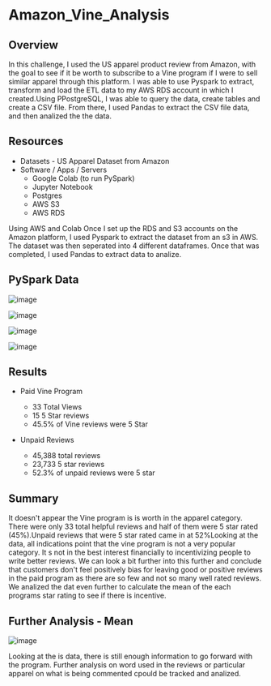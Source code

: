 # Amazon_Vine_Analysis
## Overview

In this challenge, I used the US apparel product review from Amazon, with the goal to see if it be worth to subscribe to a Vine program if I were to sell similar apparel through this platform. I was able to use Pyspark to extract, transform and load the ETL data to my AWS RDS account in which I created.Using PPostgreSQL, I was able to query the data, create tables and create a CSV file.  From there, I used Pandas to extract the CSV file data, and then analized the the data.

## Resources
* Datasets - US Apparel Dataset from Amazon
* Software / Apps / Servers
  - Google Colab (to run PySpark)
  - Jupyter Notebook
  - Postgres
  - AWS S3
  - AWS RDS

Using AWS and Colab
Once I set up the RDS and S3 accounts on the Amazon platform, I used Pyspark to extract the dataset from an s3 in AWS. The dataset was then seperated into 4 different dataframes.  Once that was completed, I used Pandas to extract data to analize.

## PySpark Data

![image](https://user-images.githubusercontent.com/94253815/159140639-50e9de99-cef1-4fb1-859d-bd5ae8e66f42.png)


![image](https://user-images.githubusercontent.com/94253815/159140663-758dc643-5bd6-4721-97de-00b3398e1f9a.png)


![image](https://user-images.githubusercontent.com/94253815/159140770-828190e0-b6e5-4bc4-89e8-0061cb1efdf0.png)


![image](https://user-images.githubusercontent.com/94253815/159140812-c6b97874-0966-4dfa-ac0a-75391753ba77.png)


## Results

* Paid Vine Program
  * 33 Total Views
  * 15 5 Star reviews
  * 45.5% of Vine reviews were 5 Star

* Unpaid Reviews
  * 45,388 total reviews
  * 23,733 5 star reviews
  * 52.3% of unpaid reviews were 5 star

## Summary
  It doesn't appear the Vine program is is worth in the apparel category. There were only 33 total helpful reviews and half of them were 5 star rated (45%).Unpaid reviews that were 5 star rated came in at 52%Looking at the data, all indications point that the vine program is not a very popular category. It s not in the best interest financially to incentivizing people to write better reviews.
  We can look a bit further into this further and conclude that customers don't feel positively bias for leaving good or positive reviews in the paid program as there are so few and not so many well rated reviews. We analized the dat even further to calculate the mean of the each programs star rating to see if there is incentive.
  
  
  ## Further Analysis - Mean
  
  
 ![image](https://user-images.githubusercontent.com/94253815/159142155-d2656241-ab07-483b-8313-4a3125097736.png)
 
  
Looking at the is data, there is still enough information to go forward with the program.  Further analysis on word used in the reviews or particular apparel on what is being commented cpould be tracked and analized.



